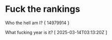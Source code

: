 # Fuck the rankings

Who the hell am I?
{ 14979914 }

What fucking year is it?
[ 2025-03-14T03:13:20Z ]
